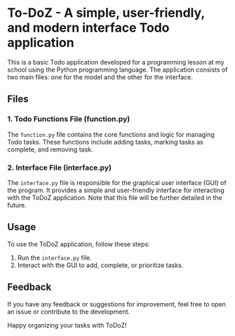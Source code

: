 # To-DoZ - A simple, user-friendly, and modern interface Todo application

This is a basic Todo application developed for a programming lesson at my school using the Python programming language. The application consists of two main files: one for the model and the other for the interface.

## Files

### 1. Todo Functions File (function.py)
The `function.py` file contains the core functions and logic for managing Todo tasks. These functions include adding tasks, marking tasks as complete, and removing task.

### 2. Interface File (interface.py)
The `interface.py` file is responsible for the graphical user interface (GUI) of the program. It provides a simple and user-friendly interface for interacting with the ToDoZ application. Note that this file will be further detailed in the future.

## Usage

To use the ToDoZ application, follow these steps:
1. Run the `interface.py` file.
2. Interact with the GUI to add, complete, or prioritize tasks.


## Feedback
If you have any feedback or suggestions for improvement, feel free to open an issue or contribute to the development.

Happy organizing your tasks with ToDoZ!

